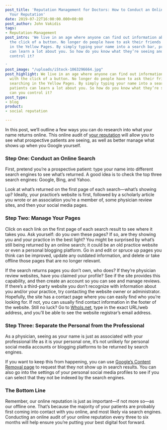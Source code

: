 ```yaml
---
post_title: 'Reputation Management for Doctors: How to Conduct an Online Audit of
  Your Reputation'
date: 2019-07-22T16:00:00.000+00:00
post_author: John Vakidis
tags:
- Reputation-Management
post_intro: 'We live in an age where anyone can find out information about you with
  the click of a button. No longer do people have to ask their friends or go searching
  in the Yellow Pages. By simply typing your name into a search bar, prospective patients
  can learn a lot about you. So how do you know what they’re seeing and how can you
  control it?

'
post_image: "/uploads/iStock-1063296664.jpg"
post_highlight: We live in an age where anyone can find out information about you
  with the click of a button. No longer do people have to ask their friends or go
  searching in the Yellow Pages. By simply typing your name into a search bar, prospective
  patients can learn a lot about you. So how do you know what they’re seeing and how
  can you control it?
post_type:
- blog
product:
- social reputation

---
```

In this post, we’ll outline a few ways you can do research into what your name returns online. This online audit of [your reputation](https://doctorlogic.com/content/galleries/reputation-management-for-doctors-in-a-digital-world.html) will allow you to see what prospective patients are seeing, as well as better manage what shows up when you Google yourself.

### Step One: Conduct an Online Search

First, pretend you’re a prospective patient: type your name into different search engines to see what’s returned. A good idea is to check the top three search engines: Google, Bing, and Yahoo.

Look at what’s returned on the first page of each search—what’s showing up? Ideally, your practice’s website is first, followed by a scholarly article you wrote or an association you’re a member of, some physician review sites, and then your social media pages.

### Step Two: Manage Your Pages

Click on each link on the first page of each search result to see where it takes you. Ask yourself: do you own these pages? If so, are they showing you and your practice in the best light? You might be surprised by what’s still being returned by an online search; it could be an old practice website or even a personal blogging platform. Go in and edit or spruce up pages you think can be improved, update any outdated information, and delete or take offline those pages that are no longer relevant.

If the search returns pages you don’t own, who does? If they’re physician review websites, have you claimed your profile? See if the site provides this capability, and then create an account so you can see and manage reviews. If there’s a third-party website you don’t recognize with information about you and/or your practice, try contacting the website owner or administrator. Hopefully, the site has a contact page where you can easily find who you’re looking for. If not, you can usually find contact information in the footer of the website. Still no luck? Go to [WhoIs.net](https://www.whois.net), type in the exact URL/web address, and you’ll be able to see the website registrar’s email address.

### Step Three: Separate the Personal from the Professional

As a physician, seeing as your name is just as associated with your professional life as it is your personal one, it’s not unlikely for personal social media accounts or blogging platforms to be returned by search engines.

If you want to keep this from happening, you can use [Google’s Content Removal page](https://www.google.com/webmasters/tools/removals?pli=1) to request that they not show up in search results. You can also go into the settings of your personal social media profiles to see if you can select that they not be indexed by the search engines.

### The Bottom Line

Remember, our online reputation is just as important—if not more so—as our offline one. That’s because the majority of your patients are probably first coming into contact with you online, and most likely via search engines. Conducting an online audit of your online reputation every three to six months will help ensure you’re putting your best digital foot forward.